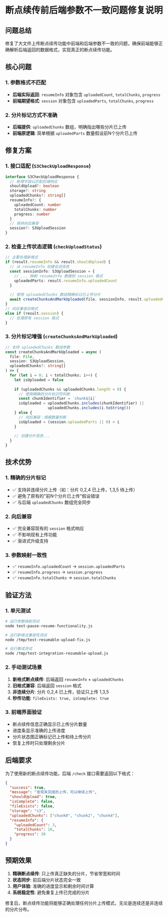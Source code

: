 # 断点续传前后端参数不一致问题修复说明

## 问题总结

修复了大文件上传断点续传功能中前端和后端参数不一致的问题，确保前端能够正确解析后端返回的数据格式，实现真正的断点续传功能。

## 核心问题

### 1. 参数格式不匹配
- **后端实际返回**: `resumeInfo` 对象包含 `uploadedCount`, `totalChunks`, `progress`
- **前端期望格式**: `session` 对象包含 `uploadedParts`, `totalChunks`, `progress`

### 2. 分片标记方式不准确
- **后端提供**: `uploadedChunks` 数组，明确指出哪些分片已上传
- **前端原逻辑**: 简单根据 `uploadedParts` 数量假设前N个分片已上传

## 修复方案

### 1. 接口适配 (`S3CheckUploadResponse`)
```typescript
interface S3CheckUploadResponse {
  // 新增字段以匹配后端响应
  shouldUpload?: boolean
  storage?: string  
  uploadedChunks?: string[]
  resumeInfo?: {
    uploadedCount: number
    totalChunks: number
    progress: number
  }
  // 保持向后兼容
  session?: S3UploadSession
}
```

### 2. 检查上传状态逻辑 (`checkUploadStatus`)
```typescript
// 主要处理新格式
if (result.resumeInfo && result.shouldUpload) {
  // 从 resumeInfo 创建会话信息
  const sessionInfo: S3UploadSession = {
    // ... 映射 resumeInfo 数据到 session 格式
    uploadedParts: result.resumeInfo.uploadedCount
  }
  
  // 使用 uploadedChunks 数组精确标记已上传分片
  await createChunksAndMarkUploaded(file, sessionInfo, result.uploadedChunks)
}
// 向后兼容旧格式
else if (result.session) {
  // 处理原有 session 格式
}
```

### 3. 分片标记增强 (`createChunksAndMarkUploaded`)
```typescript
// 支持 uploadedChunks 数组参数
const createChunksAndMarkUploaded = async (
  file: File, 
  session: S3UploadSession, 
  uploadedChunks?: string[]
) => {
  for (let i = 0; i < totalChunks; i++) {
    let isUploaded = false
    
    if (uploadedChunks && uploadedChunks.length > 0) {
      // 使用精确的分片标识符判断
      const chunkIdentifier = `chunk${i}`
      isUploaded = uploadedChunks.includes(chunkIdentifier) || 
                   uploadedChunks.includes(i.toString())
    } else {
      // 向后兼容：根据数量判断
      isUploaded = (session.uploadedParts || 0) > i
    }
    
    // 创建分片信息...
  }
}
```

## 技术优势

### 1. 精确的分片标记
- ✅ 支持非连续分片上传（如：分片 0,2,4 已上传，1,3,5 待上传）
- ✅ 避免了原有的"前N个分片已上传"假设错误
- ✅ 与后端 `uploadedChunks` 数组完全同步

### 2. 向后兼容
- ✅ 完全兼容现有的 `session` 格式响应
- ✅ 不影响现有上传功能
- ✅ 渐进式升级支持

### 3. 参数映射一致性
- ✅ `resumeInfo.uploadedCount` → `session.uploadedParts`
- ✅ `resumeInfo.progress` → `session.progress`
- ✅ `resumeInfo.totalChunks` → `session.totalChunks`

## 验证方法

### 1. 单元测试
```bash
# 运行参数映射测试
node test-pause-resume-functionality.js

# 运行新格式兼容性测试
node /tmp/test-resumable-upload-fix.js

# 运行集成测试
node /tmp/test-integration-resumable-upload.js
```

### 2. 手动测试场景
1. **新格式断点续传**: 后端返回 `resumeInfo` + `uploadedChunks`
2. **旧格式兼容**: 后端返回 `session` 格式
3. **非连续分片**: 分片 0,2,4 已上传，验证只上传 1,3,5
4. **秒传功能**: `fileExists: true, isComplete: true`

### 3. 前端界面验证
- 断点续传信息正确显示已上传分片数量
- 进度条显示准确的上传进度
- 分片状态图正确标记已上传和待上传分片
- 恢复上传时只处理剩余分片

## 后端要求

为了使用新的断点续传功能，后端 `/check` 接口需要返回以下格式：

```json
{
  "success": true,
  "message": "发现未完成的上传，可以继续上传",
  "shouldUpload": true,
  "isComplete": false, 
  "fileExists": false,
  "storage": "s3",
  "uploadedChunks": ["chunk0", "chunk2", "chunk4"],
  "resumeInfo": {
    "uploadedCount": 3,
    "totalChunks": 10,
    "progress": 30
  }
}
```

## 预期效果

1. **精确断点续传**: 只上传真正缺失的分片，节省带宽和时间
2. **状态同步**: 前后端分片状态完全一致
3. **用户体验**: 准确的进度显示和剩余时间计算
4. **系统稳定性**: 避免重复上传已完成的分片

修复后，断点续传功能将能够正确处理任何分片上传模式，无论是连续还是非连续的分片分布。